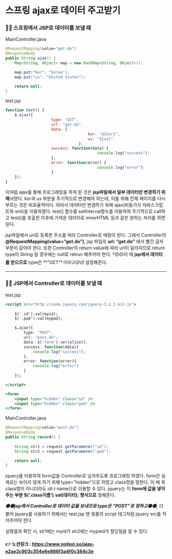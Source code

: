 # 스프링 ajax로 데이터 주고받기

### 👧🏻 스프링에서 JSP로 데이터를 보낼 때

MainController.java

```java
@RequestMapping(value="get.do")
@ResponseBody
public String ajax() {
	Map<String, Object> map = new HashMap<String, Object>();

	map.put("kor", "korea");
	map.put("us", "United States");

	return null;
}
```

test.jsp

```jsx
function test() {
	$.ajax({
					type: "GET",
					url: "get.do",
					data: {
									kor: "${kor}",
									us: "${us}"
								},
					success: function(data) {
										console.log("success");
					},
					error: function(error) {
										console.log("error");
					}
	});
}
```

이처럼 ajax를 통해 프로그래밍을 하게 된 것은 **jsp파일에서 일부 데이터만 변경하기 위해**서였다. kor과 us 부분을 주기적으로 변경해야 하는데, 이를 위해 전체 페이지를 다시 부르는 것은 비효율적이다. 따라서 데이터만 변경하기 위해 ajax(비동기식 자바스크립트와 xml)을 이용하였다. test() 함수를 setInterval함수를 이용하여 주기적으로 call하고 test()를 호출한 이후에 가져온 데이터로 innerHTML 등과 같은 원하는 처리를 하면 된다.

jsp파일에서 url로 등록한 주소를 따라 Controller로 매핑이 된다. 그래서 Controller의 **@RequestMapping(value=”get.do”)**, jsp 파일의 **url: “get.do”** 에서 빨간 글자 부분이 같아야 한다. 또한 Controller의 return value에 따라 url이 달라지므로 return type이  String 일 경우에는 null로 retrun 해주어야 한다. *🟡🟡이 때 **jsp에서 데이터를 받으므로** type은 **“GET”**이라고🟡🟡* 설정해준다. 

---

### 👧🏻 JSP에서 Controller로 데이터를 보낼 때

test.jsp

```jsx
<script src="http://code.jquery.com/jquery-3.2.1.min.js">
	
	$('.id').val(myid);
	$('.pwd').val(mypwd);

	$.ajax({
		type: "POST",
		url: "post.do",
		data: $('form').serialize(),
		success: function(data){
			console.log("success");
		},
		error: function(error){
			console.log("error")
		}
	});

</script>

<form>
	<input type="hidden" class="id" />
	<input type="hidden" class="pwd" />
</form>
```

MainController.java

```java
@RequestMapping(value="post.do")
@ResponseBody
public String record() {
	
	String str1 = request.getParameter("id");
	String str2 = request.getParameter("pwd");

	return null;
}
```

jquery를 이용하여 form값을 Controller로 넘겨주도록 프로그래밍 하였다. form은 실제로는 보이지 않게 하기 위해 type=”hidden”으로 하였고 class명을 정한다. 이 때 꼭 class명이 아니더라도 id나 name으로 이용할 수 있다. jquery는 이 **form에 값을 넣어주는 부분 $(’.class이름’).val(데이터); 형식으로** 정해준다.

***🟡🟡jsp에서 Controller로 데이터 값을 보내므로 type은 “POST”로 정하고🟡🟡,*** 더불어 jquery를 사용하기 위해서는 test.jsp 맨 윗줄의 script 태그처럼 jquery src를 적어주어야 한다.

실행결과 확인 시, str1에는 myid가 str2에는 mypwd가 할당됨을 알 수 있다.

#### 👉 노션링크 : https://www.notion.so/ajax-e2ae2c903c354e6e886f3a4f0c384c3e
